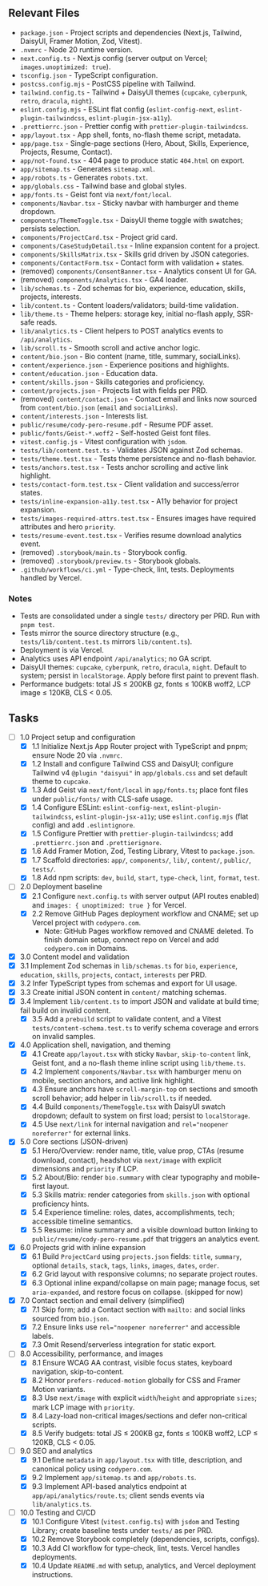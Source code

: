 ## Relevant Files

- `package.json` - Project scripts and dependencies (Next.js, Tailwind, DaisyUI, Framer Motion, Zod, Vitest).
- `.nvmrc` - Node 20 runtime version.
- `next.config.ts` - Next.js config (server output on Vercel; `images.unoptimized: true`).
- `tsconfig.json` - TypeScript configuration.
- `postcss.config.mjs` - PostCSS pipeline with Tailwind.
- `tailwind.config.ts` - Tailwind + DaisyUI themes (`cupcake`, `cyberpunk`, `retro`, `dracula`, `night`).
- `eslint.config.mjs` - ESLint flat config (`eslint-config-next`, `eslint-plugin-tailwindcss`, `eslint-plugin-jsx-a11y`).
- `.prettierrc.json` - Prettier config with `prettier-plugin-tailwindcss`.
- `app/layout.tsx` - App shell, fonts, no-flash theme script, metadata.
- `app/page.tsx` - Single-page sections (Hero, About, Skills, Experience, Projects, Resume, Contact).
- `app/not-found.tsx` - 404 page to produce static `404.html` on export.
- `app/sitemap.ts` - Generates `sitemap.xml`.
- `app/robots.ts` - Generates `robots.txt`.
- `app/globals.css` - Tailwind base and global styles.
- `app/fonts.ts` - Geist font via `next/font/local`.
- `components/Navbar.tsx` - Sticky navbar with hamburger and theme dropdown.
- `components/ThemeToggle.tsx` - DaisyUI theme toggle with swatches; persists selection.
- `components/ProjectCard.tsx` - Project grid card.
- `components/CaseStudyDetail.tsx` - Inline expansion content for a project.
- `components/SkillsMatrix.tsx` - Skills grid driven by JSON categories.
- `components/ContactForm.tsx` - Contact form with validation + states.
- (removed) `components/ConsentBanner.tsx` - Analytics consent UI for GA.
- (removed) `components/Analytics.tsx` - GA4 loader.
- `lib/schemas.ts` - Zod schemas for bio, experience, education, skills, projects, interests.
- `lib/content.ts` - Content loaders/validators; build-time validation.
- `lib/theme.ts` - Theme helpers: storage key, initial no-flash apply, SSR-safe reads.
- `lib/analytics.ts` - Client helpers to POST analytics events to `/api/analytics`.
- `lib/scroll.ts` - Smooth scroll and active anchor logic.
- `content/bio.json` - Bio content (name, title, summary, socialLinks).
- `content/experience.json` - Experience positions and highlights.
- `content/education.json` - Education data.
- `content/skills.json` - Skills categories and proficiency.
- `content/projects.json` - Projects list with fields per PRD.
- (removed) `content/contact.json` - Contact email and links now sourced from `content/bio.json` (`email` and `socialLinks`).
- `content/interests.json` - Interests list.
- `public/resume/cody-pero-resume.pdf` - Resume PDF asset.
- `public/fonts/Geist-*.woff2` - Self-hosted Geist font files.
- `vitest.config.js` - Vitest configuration with `jsdom`.
- `tests/lib/content.test.ts` - Validates JSON against Zod schemas.
- `tests/theme.test.tsx` - Tests theme persistence and no-flash behavior.
- `tests/anchors.test.tsx` - Tests anchor scrolling and active link highlight.
- `tests/contact-form.test.tsx` - Client validation and success/error states.
- `tests/inline-expansion-a11y.test.tsx` - A11y behavior for project expansion.
- `tests/images-required-attrs.test.tsx` - Ensures images have required attributes and hero `priority`.
- `tests/resume-event.test.tsx` - Verifies resume download analytics event.
- (removed) `.storybook/main.ts` - Storybook config.
- (removed) `.storybook/preview.ts` - Storybook globals.
- `.github/workflows/ci.yml` - Type-check, lint, tests. Deployments handled by Vercel.

### Notes

- Tests are consolidated under a single `tests/` directory per PRD. Run with `pnpm test`.
- Tests mirror the source directory structure (e.g., `tests/lib/content.test.ts` mirrors `lib/content.ts`).
- Deployment is via Vercel.
- Analytics uses API endpoint `/api/analytics`; no GA script.
- DaisyUI themes: `cupcake`, `cyberpunk`, `retro`, `dracula`, `night`. Default to system; persist in `localStorage`. Apply before first paint to prevent flash.
- Performance budgets: total JS ≤ 200KB gz, fonts ≤ 100KB woff2, LCP image ≤ 120KB, CLS < 0.05.

## Tasks

- [ ] 1.0 Project setup and configuration
  - [x] 1.1 Initialize Next.js App Router project with TypeScript and pnpm; ensure Node 20 via `.nvmrc`.
  - [x] 1.2 Install and configure Tailwind CSS and DaisyUI; configure Tailwind v4 `@plugin "daisyui"` in `app/globals.css` and set default theme to `cupcake`.
  - [x] 1.3 Add Geist via `next/font/local` in `app/fonts.ts`; place font files under `public/fonts/` with CLS-safe usage.
  - [x] 1.4 Configure ESLint: `eslint-config-next`, `eslint-plugin-tailwindcss`, `eslint-plugin-jsx-a11y`; use `eslint.config.mjs` (flat config) and add `.eslintignore`.
  - [x] 1.5 Configure Prettier with `prettier-plugin-tailwindcss`; add `.prettierrc.json` and `.prettierignore`.
  - [x] 1.6 Add Framer Motion, Zod, Testing Library, Vitest to `package.json`.
  - [x] 1.7 Scaffold directories: `app/`, `components/`, `lib/`, `content/`, `public/`, `tests/`.
  - [x] 1.8 Add npm scripts: `dev`, `build`, `start`, `type-check`, `lint`, `format`, `test`.

- [ ] 2.0 Deployment baseline
  - [x] 2.1 Configure `next.config.ts` with server output (API routes enabled) and `images: { unoptimized: true }` for Vercel.
  - [x] 2.2 Remove GitHub Pages deployment workflow and CNAME; set up Vercel project with `codypero.com`.
    - Note: GitHub Pages workflow removed and CNAME deleted. To finish domain setup, connect repo on Vercel and add `codypero.com` in Domains.

- [x] 3.0 Content model and validation
- [x] 3.1 Implement Zod schemas in `lib/schemas.ts` for `bio`, `experience`, `education`, `skills`, `projects`, `contact`, `interests` per PRD.
- [x] 3.2 Infer TypeScript types from schemas and export for UI usage.
- [x] 3.3 Create initial JSON content in `content/` matching schemas.
- [x] 3.4 Implement `lib/content.ts` to import JSON and validate at build time; fail build on invalid content.
  - [x] 3.5 Add a `prebuild` script to validate content, and a Vitest `tests/content-schema.test.ts` to verify schema coverage and errors on invalid samples.

- [x] 4.0 Application shell, navigation, and theming
  - [x] 4.1 Create `app/layout.tsx` with sticky `Navbar`, `skip-to-content` link, Geist font, and a no-flash theme inline script using `lib/theme.ts`.
  - [x] 4.2 Implement `components/Navbar.tsx` with hamburger menu on mobile, section anchors, and active link highlight.
  - [x] 4.3 Ensure anchors have `scroll-margin-top` on sections and smooth scroll behavior; add helper in `lib/scroll.ts` if needed.
  - [x] 4.4 Build `components/ThemeToggle.tsx` with DaisyUI swatch dropdown; default to system on first load; persist to `localStorage`.
  - [x] 4.5 Use `next/link` for internal navigation and `rel="noopener noreferrer"` for external links.

- [x] 5.0 Core sections (JSON-driven)
  - [x] 5.1 Hero/Overview: render name, title, value prop, CTAs (resume download, contact), headshot via `next/image` with explicit dimensions and `priority` if LCP.
  - [x] 5.2 About/Bio: render `bio.summary` with clear typography and mobile-first layout.
  - [x] 5.3 Skills matrix: render categories from `skills.json` with optional proficiency hints.
  - [x] 5.4 Experience timeline: roles, dates, accomplishments, tech; accessible timeline semantics.
  - [x] 5.5 Resume: inline summary and a visible download button linking to `public/resume/cody-pero-resume.pdf` that triggers an analytics event.

- [x] 6.0 Projects grid with inline expansion
  - [x] 6.1 Build `ProjectCard` using `projects.json` fields: `title`, `summary`, optional `details`, `stack`, `tags`, `links`, `images`, `dates`, `order`.
  - [x] 6.2 Grid layout with responsive columns; no separate project routes.
  - [x] 6.3 Optional inline expand/collapse on main page; manage focus, set `aria-expanded`, and restore focus on collapse. (skipped for now)

- [x] 7.0 Contact section and email delivery (simplified)
  - [x] 7.1 Skip form; add a Contact section with `mailto:` and social links sourced from `bio.json`.
  - [x] 7.2 Ensure links use `rel="noopener noreferrer"` and accessible labels.
  - [x] 7.3 Omit Resend/serverless integration for static export.

- [ ] 8.0 Accessibility, performance, and images
  - [x] 8.1 Ensure WCAG AA contrast, visible focus states, keyboard navigation, skip-to-content.
  - [x] 8.2 Honor `prefers-reduced-motion` globally for CSS and Framer Motion variants.
  - [x] 8.3 Use `next/image` with explicit `width`/`height` and appropriate `sizes`; mark LCP image with `priority`.
  - [x] 8.4 Lazy-load non-critical images/sections and defer non-critical scripts.
  - [x] 8.5 Verify budgets: total JS ≤ 200KB gz, fonts ≤ 100KB woff2, LCP ≤ 120KB, CLS < 0.05.

- [ ] 9.0 SEO and analytics
  - [x] 9.1 Define `metadata` in `app/layout.tsx` with title, description, and canonical policy using `codypero.com`.
  - [x] 9.2 Implement `app/sitemap.ts` and `app/robots.ts`.
  - [x] 9.3 Implement API-based analytics endpoint at `app/api/analytics/route.ts`; client sends events via `lib/analytics.ts`.

- [ ] 10.0 Testing and CI/CD
  - [x] 10.1 Configure Vitest (`vitest.config.ts`) with `jsdom` and Testing Library; create baseline tests under `tests/` as per PRD.
  - [x] 10.2 Remove Storybook completely (dependencies, scripts, configs).
  - [x] 10.3 Add CI workflow for type-check, lint, tests. Vercel handles deployments.
  - [x] 10.4 Update `README.md` with setup, analytics, and Vercel deployment instructions.
